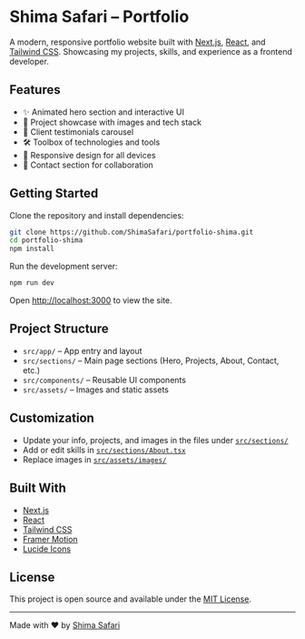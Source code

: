 # Shima Safari – Portfolio

A modern, responsive portfolio website built with [Next.js](https://nextjs.org), [React](https://react.dev), and [Tailwind CSS](https://tailwindcss.com). Showcasing my projects, skills, and experience as a frontend developer.

## Features

- ✨ Animated hero section and interactive UI
- 🎨 Project showcase with images and tech stack
- 💬 Client testimonials carousel
- 🛠️ Toolbox of technologies and tools
- 📱 Responsive design for all devices
- 📧 Contact section for collaboration

## Getting Started

Clone the repository and install dependencies:

```bash
git clone https://github.com/ShimaSafari/portfolio-shima.git
cd portfolio-shima
npm install
```

Run the development server:

```bash
npm run dev
```

Open [http://localhost:3000](http://localhost:3000) to view the site.

## Project Structure

- `src/app/` – App entry and layout
- `src/sections/` – Main page sections (Hero, Projects, About, Contact, etc.)
- `src/components/` – Reusable UI components
- `src/assets/` – Images and static assets

## Customization

- Update your info, projects, and images in the files under [`src/sections/`](src/sections/)
- Add or edit skills in [`src/sections/About.tsx`](src/sections/About.tsx)
- Replace images in [`src/assets/images/`](src/assets/images/)

## Built With

- [Next.js](https://nextjs.org)
- [React](https://react.dev)
- [Tailwind CSS](https://tailwindcss.com)
- [Framer Motion](https://www.framer.com/motion/)
- [Lucide Icons](https://lucide.dev/)

## License

This project is open source and available under the [MIT License](LICENSE).

---

Made with ❤️ by [Shima Safari](https://github.com/ShimaSafari)
